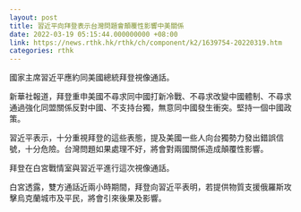 ```yaml
---
layout: post
title: 習近平向拜登表示台灣問題會顛覆性影響中美關係
date: 2022-03-19 05:15:44.000000000 +08:00
link: https://news.rthk.hk/rthk/ch/component/k2/1639754-20220319.htm
categories: rthk
---
```


國家主席習近平應約同美國總統拜登視像通話。

新華社報道，拜登重申美國不尋求同中國打新冷戰、不尋求改變中國體制、不尋求通過強化同盟關係反對中國、不支持台獨，無意同中國發生衝突。堅持一個中國政策。

習近平表示，十分重視拜登的這些表態，提及美國一些人向台獨勢力發出錯誤信號，十分危險。台灣問題如果處理不好，將會對兩國關係造成顛覆性影響。

拜登在白宮戰情室與習近平進行這次視像通話。

白宮透露，雙方通話近兩小時期間，拜登向習近平表明，若提供物質支援俄羅斯攻擊烏克蘭城市及平民，將會引來後果及影響。
